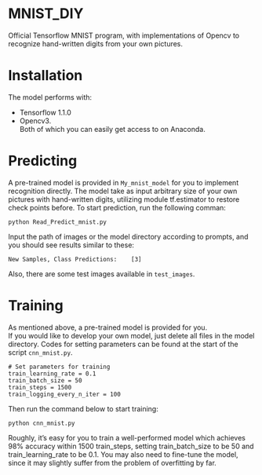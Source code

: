 # MNIST_DIY
Official Tensorflow MNIST program, 
with implementations of Opencv to recognize hand-written digits from your own pictures.


# Installation
The model performs with:
* Tensorflow 1.1.0
* Opencv3.<br>
Both of which you can easily get access to on Anaconda.


# Predicting
A pre-trained model is provided in  `My_mnist_model`  for you to implement recognition directly. The model take as input arbitrary size of your own pictures with hand-written digits, utilizing module tf.estimator to restore check points before.
To start prediction, run the following comman:<br>
```
python Read_Predict_mnist.py
```
Input the path of images or the model directory according to prompts, and you should see results similar to these:<br>
```
New Samples, Class Predictions:    [3]
```
Also, there are some test images available in `test_images`.

# Training
As mentioned above, a pre-trained model is provided for you.<br>
If you would like to develop your own model, just delete all files in the model directory. Codes for setting parameters can be found at the start of the script `cnn_mnist.py`.<br>
```
# Set parameters for training
train_learning_rate = 0.1
train_batch_size = 50
train_steps = 1500
train_logging_every_n_iter = 100
```
Then run the command below to start training:
```
python cnn_mnist.py
```

Roughly, it’s easy for you to train a well-performed model which achieves 98% accuracy within 1500 train_steps, setting train_batch_size to be 50 and train_learning_rate to be 0.1. You may also need to fine-tune the model, since it may slightly suffer from the problem of overfitting by far.

